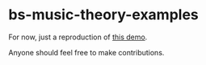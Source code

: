# bs-music-theory-examples

For now, just a reproduction of [this demo](https://github.com/cemolcay/MusicTheory/blob/master/Playground.playground/Contents.swift).

Anyone should feel free to make contributions.  




